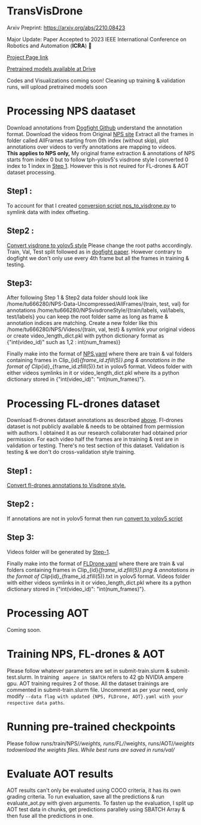 # TransVisDrone
Arxiv Preprint: https://arxiv.org/abs/2210.08423

Major Update: Paper Accepted to 2023 IEEE International Conference on Robotics and Automation (**ICRA**) 🎉 

[Project Page link](https://tusharsangam.github.io/TransVisDrone-project-page/)

 [Pretrained models available at Drive](https://drive.google.com/drive/folders/1zOy_zIxkrvmHBIPU72PB_o0Da-h0h5JA?usp=sharing)
 
Codes and Visualizations coming soon! 
Cleaning up training & validation runs, will upload pretrained models soon

# Processing NPS daataset
Download annotations from [Dogfight Github](https://github.com/mwaseema/Drone-Detection?tab=readme-ov-file#annotations) understand the annotation format.
Download the videos from Original [NPS site](https://engineering.purdue.edu/~bouman/UAV_Dataset/)
Extract all the frames in folder called AllFrames starting from 0th index (without skip), plot annotations over videos to verify annotations are mapping to videos.<br>
<strong>This applies to NPS only,</strong>
My original frame extraction & annotations of NPS starts from index 0 but to follow tph-yolov5's visdrone style I converted 0 index to 1 index in [Step 1](#step1). However this is not reuired for FL-drones & AOT dataset processing.

## Step1 : 
To account for that I created [conversion script nps_to_visdrone.py](./conversion_scripts/nps_to_visdrone.py) to symlink data with index offseting.

## Step2 :
[Convert visdrone to yolov5 style](./conversion_scripts/VisDrone_original_2YOLO_lable.py) Please change the root paths accordingly.
Train, Val, Test split followed as in [dogfight paper](https://arxiv.org/pdf/2103.17242.pdf). However contrary to dogfight we don't only use every 4th frame but all the frames in training & testing.
## Step3:
After following Step 1 & Step2 data folder should look like /home/tu666280/NPS-Data-Uncompressed/AllFrames/{train, test, val} for annotations /home/tu666280/NPSvisdroneStyle/{train/labels, val/labels, test/labels} you can keep the root folder same as long as frame & annotation indices are matching. Create a new folder like this /home/tu666280/NPS/Videos/{train, val, test} & symlink your original videos or create video_length_dict.pkl with python dictionary format as {"int(video_id)" such as 1,2 : int(num_frames)}

Finally make into the format of [NPS.yaml](./data/NPS.yaml) where there are train & val folders containing frames in Clip_{id}_{frame_id.zfill(5)}.png & annotations in the format of Clip_{id}_{frame_id.zfill(5)}.txt in yolov5 format.
Videos folder with either videos symlinks in it or video_length_dict.pkl where its a python dictionary stored in {"int(video_id)": "int(num_frames)"}.

# Processing FL-drones dataset

Download fl-drones dataset annotations as described [above](#processing-nps-daataset).
Fl-drones dataset is not publicly available & needs to be obtained from permission with authors. I obtained it as our research collaborater had obtained prior permission.
For each video half the frames are in training & rest are in validation or testing. There's no test section of this dataset. Validation is testing & we don't do cross-validation style training. 
<a name="step-1-fl-drones"> </a>
## Step1 :
[Convert fl-drones annotations to Visdrone style.](./conversion_scripts/fl_drones_to_visdrone.py)

## Step2 :
If annotations are not in yolov5 format then run [convert to yolov5 script](./conversion_scripts/VisDrone2YOLO_lable_fl_drone.py)

## Step 3:
Videos folder will be generated by [Step-1](#step-1-fl-drones).

Finally make into the format of [FLDrone.yaml](./data/FLDrone.yaml) where there are train & val folders containing frames in Clip_{id}_{frame_id.zfill(5)}.png & annotations in the format of Clip_{id}_{frame_id.zfill(5)}.txt in yolov5 format.
Videos folder with either videos symlinks in it or video_length_dict.pkl where its a python dictionary stored in {"int(video_id)": "int(num_frames)"}.

# Processing AOT
Coming soon.

# Training NPS, FL-drones & AOT
Please follow whatever parameters are set in submit-train.slurm & submit-test.slurm. In training ``` ampere in SBATCH``` refers to 42 gb NVIDIA ampere gpu.
AOT training requires 2 of those. All the dataset trainings are commented in submit-train.slurm file. Uncomment as per your need, only modify ``` --data flag with updated {NPS, FLDrone, AOT}.yaml with your respective data paths ```.

# Running pre-trained checkpoints
Please follow runs/train/NPS/*/weights, runs/FL/*/weights, runs/AOT/*/weights todownload the weights files.
While best runs are saved in runs/val/*

# Evaluate AOT results
AOT results can't only be evaluated using COCO criteria, it has its own grading criteria.
To run evaluation, save all the predictions & run evaluate_aot.py with given arguments.
To fasten up the evaluation, I split up AOT test data in chunks, get predictions parallely using SBATCH Array & then fuse all the predictions in one.